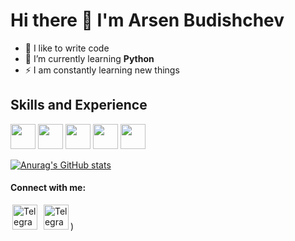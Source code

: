 # Hi there 👋 I'm Arsen Budishchev

- 💪 I like to write code 
- 🌱 I’m currently learning **Python**
- ⚡ I am constantly learning new things

## Skills and Experience
[<image width="40px" src="https://s3.dualstack.us-east-2.amazonaws.com/pythondotorg-assets/media/files/python-logo-only.svg"/>](https://www.python.org)
[<image width="40px" src="https://wiki.postgresql.org/wiki/File:PostgreSQL_logo.3colors.svg"/>](https://www.postgresql.org)
[<image width="40px" src="https://git-scm.com/images/logos/downloads/Git-Icon-1788C.svg"/>](https://git-scm.com/)
[<image width="40px" src="https://www.w3.org/html/logo/downloads/HTML5_Logo.svg"/>](https://www.w3.org/html/)
[<image width="40px" src="https://www.vectorlogo.zone/util/preview.html?image=/logos/w3_css/w3_css-official.svg"/>](https://www.w3schools.com/css/)

[![Anurag's GitHub stats](https://github-readme-stats.vercel.app/api?username=steelykt)](https://github.com/anuraghazra/github-readme-stats)

#### Connect with me:
[<image alt="Telegram" width="40" hspace="3" src="https://upload.wikimedia.org/wikipedia/commons/8/82/Telegram_logo.svg"/>](https://t.me/ArsenBud)
[<image alt="Telegram" width="40" hspace="3" src="https://ru.wikipedia.org/wiki/%D0%A4%D0%B0%D0%B9%D0%BB:WhatsApp_logo.svg#/media/%D0%A4%D0%B0%D0%B9%D0%BB:WhatsApp_logo-color-vertical.svg"/>]([https://api.whatsapp.com/send?phone=79248608666))
